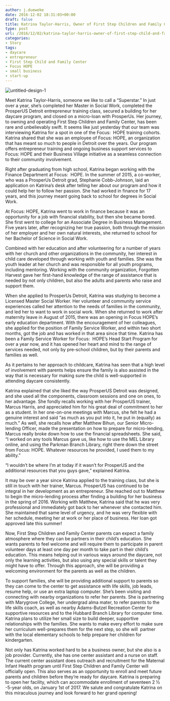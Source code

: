 ```yaml
---
author: j.dueweke
date: 2016-12-02 18:31:03+00:00
draft: false
title: Katrina Taylor-Harris, Owner of First Step Children and Family Center
type: post
url: /2016/12/02/katrina-taylor-harris-owner-of-first-step-child-and-family-center/
categories:
- Story
tags:
- daycare
- entrepreneur
- First Step Child and Family Center
- Focus HOPE
- small business
- start-up
---
```


![untitled-design-1](http://www.prosperusdetroit.org/wp-content/uploads/2016/12/Untitled-design-1-300x245.png)


Meet Katrina Taylor-Harris, someone we like to call a “Superstar.” In just over a year, she’s completed her Master in Social Work, completed the ProsperUS Detroit entrepreneur training class, secured a building for her daycare program, and closed on a micro-loan with ProsperUs. Her journey, to owning and operating First Step Children and Family Center, has been rare and unbelievably swift. It seems like just yesterday that our team was interviewing Katrina for a spot in one of the Focus:  HOPE training cohorts. Katrina shared that she was an employee of Focus: HOPE, an organization that has meant so much to people in Detroit over the years. Our program offers entrepreneur training and ongoing business support services to Focus: HOPE and their Business Village initiative as a seamless connection to their community involvement.

Right after graduating from high school, Katrina began working with the Finance Department at Focus:  HOPE. In the summer of 2015, a co-worker, who was a ProsperUs Detroit grad, Stephanie Cobb-Johnson, laid an application on Katrina’s desk after telling her about our program and how it could help her to follow her passion. She had worked in finance for 17 years, and this journey meant going back to school for degrees in Social Work.

At Focus: HOPE, Katrina went to work in finance because it was an opportunity for a job with financial stability, but then she became bored. She first went to college for an Associate Degree in Business Management. Five years later, after recognizing her true passion, both through the mission of her employer and her own natural interests, she returned to school for her Bachelor of Science in Social Work.

Combined with her education and after volunteering for a number of years with her church and other organizations in the community, her interest in child care developed through working with youth and families. She was the youth leader at her church and was responsible for all youth programs, including mentoring. Working with the community organization, Forgotten Harvest gave her first-hand knowledge of the range of assistance that is needed by not only children, but also the adults and parents who raise and support them.

When she applied to ProsperUs Detroit, Katrina was studying to become a Licensed Master Social Worker. Her volunteer and community service experiences called her attention to the needs of families in the community, and led her to want to work in social work. When she returned to work after maternity leave in August of 2015, there was an opening in Focus HOPE’s early education department. With the encouragement of her colleagues, she applied for the position of Family Service Worker, and within two short months, got the job and has worked in that area since that time. Katrina has been a Family Service Worker for Focus:  HOPE’s Head Start Program for over a year now, and it has opened her heart and mind to the range of services needed, not only by pre-school children, but by their parents and families as well.

As it pertains to her approach to childcare, Katrina has seen that a high level of involvement with parents helps ensure the family is also assisted in the way that is necessary for making sure the child is well-supported in attending daycare consistently.

Katrina explained that she liked the way ProsperUS Detroit was designed, and she used all the components, classroom sessions and one on ones, to her advantage. She fondly recalls working with her ProsperUS trainer, Marcus Harris, and appreciated him for his great deal of commitment to her as a student. In her one-on-one meetings with Marcus, she felt he had a genuine interest and said “as much as you put into it, he put in (equally) as much.” As well, she recalls how after Matthew Bihun, our Senior Micro-lending Officer, made the presentation on how to prepare for micro-lending, Marcus really broke down how to use the financial spreadsheets. She said, “I worked on any tools Marcus gave us, like how to use the MEL Library online, and using the Parkman Branch Library, right there down the street from Focus: HOPE. Whatever resources he provided, I used them to my ability.”

“I wouldn’t be where I’m at today if it wasn’t for ProsperUS and the additional resources that you guys gave,” explained Katrina.

It may be over a year since Katrina applied to the training class, but she is still in touch with her trainer, Marcus. ProsperUS has continued to be integral in her development as an entrepreneur. She reached out to Matthew to begin the micro-lending process after finding a building for her business in the spring of 2016. Working with Matthew, Katrina said that he was very professional and immediately got back to her whenever she contacted him. She maintained that same level of urgency, and he was very flexible with her schedule, meeting her at work or her place of business. Her loan got approved late this summer!

Now, First Step Children and Family Center parents can expect a family atmosphere where they can be partners in their child’s education. She wants parents to feel welcome and will require them to participate in parent volunteer days at least one day per month to take part in their child’s education. This means helping out in various ways around the daycare, not only the learning activities, but also using any special skills or talent they might have to offer. Through this approach, she will be providing a welcoming environment for the parents as well as the children.

To support families, she will be providing additional support to parents so they can come to the center to get assistance with life skills, job leads, resume help, or use an extra laptop computer. She’s been visiting and connecting with nearby organizations to refer her parents. She is partnering with Marygrove College, her undergrad alma mater, to refer parents to the life skills coach, as well as nearby Adams-Butzel Recreation Center for supportive resources and to the Hubbard Branch Library for computer time. Katrina plans to utilize her small size to build deeper, supportive relationships with the families. She wants to make every effort to make sure her curriculum well-prepares them for the next step, so she will  partner with the local elementary schools to help prepare her children for kindergarten.

Not only has Katrina worked hard to be a business owner, but she also is a job provider. Currently, she has one center assistant and a nurse on staff. The current center assistant does outreach and recruitment for the Maternal Infant Health program until First Step Children and Family Center will officially open. This also serves as an opportunity to enroll and meet future parents and children before they’re ready for daycare. Katrina is preparing to open her facility, which can accommodate enrollment of seventeen 2 ½ -5-year olds, on January 1st of 2017. We salute and congratulate Katrina on this miraculous journey and look forward to her grand opening!
